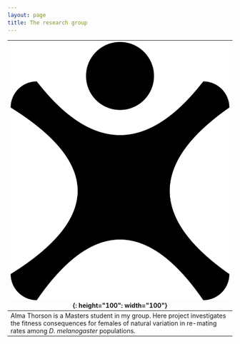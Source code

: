 ```yaml
---
layout: page
title: The research group
---
```


|![alma_thorson](/img/default_grp_member.png){: height="100": width="100"}|  
|--|
|Alma Thorson is a Masters student in my group. Here project investigates the fitness consequences for females of natural variation in re-mating rates among *D. melanogaster* populations.|
